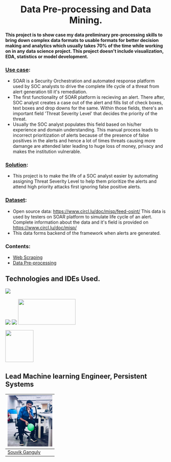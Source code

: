# <center>Data Pre-processing and Data Mining.</center>
#### This project is to show case my data preliminary pre-processing skills to bring down complex data formats to usable formats for better decision making and analytics which usually takes 70% of the time while working on in any data science project. This project doesn't include visualization, EDA, statistics or model development.

### <u>Use case</u>: 
- SOAR is a Security Orchestration and automated response platform used by SOC analysts to drive the complete life cycle of a threat from alert generation till it's remediation. 
- The first functionality of SOAR platform is recieving an alert. There after, SOC analyst creates a case out of the alert and fills list of check boxes, text boxes and drop downs for the same. Within those fields, there's an important field 'Threat Severity Level' that decides the priority of the threat. 
- Usually the SOC analyst populates this field based on his/her experience and domain understanding. This manual process leads to incorrect prioritization of alerts because of the presence of false positives in the alerts and hence a lot of times threats causing more damange are attended later leading to huge loss of money, privacy and makes the institution vulnerable.

### <u>Solution</u>: 
- This project is to make the life of a SOC analyst easier by automating assigning Threat Severity Level  to help them prioritize the alerts and attend high priority attacks first ignoring false positive alerts.

### <u>Dataset</u>:
- Open source data: https://www.circl.lu/doc/misp/feed-osint/ This data is used by testers on SOAR platform to simulate life cycle of an alert. Complete information about the data and it's field is provided on https://www.circl.lu/doc/misp/
- This data forms backend of the framework when alerts are generated.

### Contents:
- [Web Scraping](https://github.com/ds-souvik/Automate-Severity-Levels-in-SOAR-alerts-for-SOC-Analyst/blob/master/Download%20jsons.ipynb)
- [Data Pre-processing](https://github.com/ds-souvik/Automate-Severity-Levels-in-SOAR-alerts-for-SOC-Analyst/blob/master/Data%20Mining%20and%20Pre-processing..ipynb)


## Technologies and IDEs Used.

![](https://forthebadge.com/images/badges/made-with-python.svg)

[<img src="https://upload.wikimedia.org/wikipedia/commons/thumb/e/ed/Pandas_logo.svg/300px-Pandas_logo.svg.png" width="180">](https://en.wikipedia.org/wiki/Pandas_(software)) [<img src="https://upload.wikimedia.org/wikipedia/commons/thumb/3/31/NumPy_logo_2020.svg/220px-NumPy_logo_2020.svg.png" width="180">](https://en.wikipedia.org/wiki/NumPy) [<img src="https://upload.wikimedia.org/wikipedia/en/thumb/5/56/Matplotlib_logo.svg/300px-Matplotlib_logo.svg.png" width="180" height="80">](https://en.wikipedia.org/wiki/Matplotlib)

[<img src="https://upload.wikimedia.org/wikipedia/commons/thumb/3/38/Jupyter_logo.svg/250px-Jupyter_logo.svg.png" width="88" height="100">](https://en.wikipedia.org/wiki/Project_Jupyter) &nbsp; &nbsp; 

## Lead Machine learning Engineer, Persistent Systems
[<img target="_blank" src="https://github.com/ds-souvik/Prediction-of-Bike-Rental-Count-Linear-Regression-and-Deployment-along-with-deployment/blob/master/static/img/me2.jpg" width=140 height=160>](https://www.linkedin.com/in/souvik-ganguly-4a9924105/)|
-|
[Souvik Ganguly](https://www.linkedin.com/in/souvik-ganguly-4a9924105/) |)